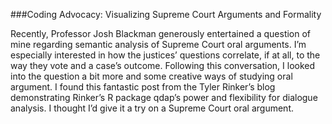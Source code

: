 ###Coding Advocacy: Visualizing Supreme Court Arguments and Formality

Recently, Professor Josh Blackman generously entertained a question of mine regarding semantic analysis of Supreme Court oral arguments. I’m especially interested in how the justices’ questions correlate, if at all, to the way they vote and a case’s outcome. Following this conversation, I looked into the question a bit more and some creative ways of studying oral argument. I found this fantastic post from the Tyler Rinker’s blog demonstrating Rinker’s R package qdap’s power and flexibility for dialogue analysis. I thought I’d give it a try on a Supreme Court oral argument.
